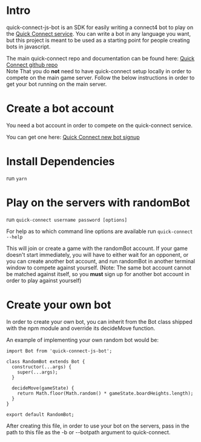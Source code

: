 # Intro
quick-connect-js-bot is an SDK for easily writing a connect4 bot to play on the [Quick Connect service](http://quick-connect.herokuapp.com/). You can write a bot in any language you want, but this project is meant to be used as a starting point for people creating bots in javascript.

The main quick-connect repo and documentation can be found here: [Quick Connect github repo](https://github.com/dbe/quick-connect)  
Note That you do **not** need to have quick-connect setup locally in order to compete on the main game server. Follow the below instructions in order to get your bot running on the main server.

# Create a bot account
You need a bot account in order to compete on the quick-connect service.  

You can get one here: [Quick Connect new bot signup](http://quick-connect.herokuapp.com/user/new)

# Install Dependencies
run `yarn`

# Play on the servers with randomBot
run `quick-connect username password [options]`  

For help as to which command line options are available run `quick-connect --help`

This will join or create a game with the randomBot account. If your game doesn't start immediately, you will have to either wait for an opponent, or you can create another bot account, and run randomBot in another terminal window to compete against yourself. (Note: The same bot account cannot be matched against itself, so you **must** sign up for another bot account in order to play against yourself)

# Create your own bot
In order to create your own bot, you can inherit from the Bot class shipped with the npm module and override its decideMove function.

An example of implementing your own random bot would be:

```
import Bot from 'quick-connect-js-bot';

class RandomBot extends Bot {
  constructor(...args) {
    super(...args);
  }

  decideMove(gameState) {
    return Math.floor(Math.random() * gameState.boardHeights.length);
  }
}

export default RandomBot;
```

After creating this file, in order to use your bot on the servers, pass in the path to this file as the -b or --botpath argument to quick-connect.
